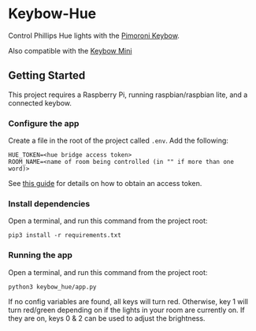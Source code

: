 # Keybow-Hue
Control Phillips Hue lights with the [Pimoroni Keybow](https://shop.pimoroni.com/products/keybow).

Also compatible with the [Keybow Mini](https://shop.pimoroni.com/products/keybow-mini-3-key-macro-pad-kit?variant=27890392039507)

## Getting Started

This project requires a Raspberry Pi, running raspbian/raspbian lite, and a connected keybow.

### Configure the app

Create a file in the root of the project called `.env`. Add the following:

```
HUE_TOKEN=<hue bridge access token>
ROOM_NAME=<name of room being controlled (in "" if more than one word)>
```

See [this guide](https://developers.meethue.com/develop/get-started-2/) for details on how to obtain an access token.

### Install dependencies

Open a terminal, and run this command from the project root:

```
pip3 install -r requirements.txt
```

### Running the app

Open a terminal, and run this command from the project root:

```
python3 keybow_hue/app.py 
```

If no config variables are found, all keys will turn red. Otherwise, key 1 will turn red/green depending on if the lights in your room are currently on. If they are on, keys 0 & 2 can be used to adjust the brightness.
